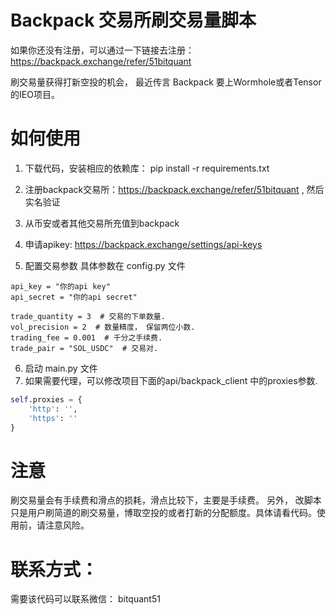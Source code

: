 # Backpack 交易所刷交易量脚本

如果你还没有注册，可以通过一下链接去注册：https://backpack.exchange/refer/51bitquant

刷交易量获得打新空投的机会， 最近传言 Backpack 要上Wormhole或者Tensor的IEO项目。

# 如何使用

1. 下载代码，安装相应的依赖库： pip install -r requirements.txt

2. 注册backpack交易所：https://backpack.exchange/refer/51bitquant , 然后实名验证
3. 从币安或者其他交易所充值到backpack
4. 申请apikey: https://backpack.exchange/settings/api-keys
5. 配置交易参数 具体参数在 config.py 文件
```
api_key = "你的api key"
api_secret = "你的api secret"

trade_quantity = 3  # 交易的下单数量.
vol_precision = 2  # 数量精度， 保留两位小数.
trading_fee = 0.001  # 千分之手续费.
trade_pair = "SOL_USDC"  # 交易对.
```

6. 启动 main.py 文件
7. 如果需要代理，可以修改项目下面的api/backpack_client 中的proxies参数.
```python
self.proxies = {
    'http': '',
    'https': ''
}

```

# 注意
刷交易量会有手续费和滑点的损耗，滑点比较下，主要是手续费。
另外， 改脚本只是用户刷简道的刷交易量，博取空投的或者打新的分配额度。具体请看代码。使用前，请注意风险。

# 联系方式：
需要该代码可以联系微信： bitquant51





